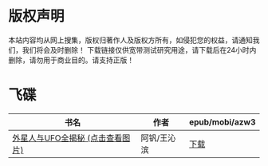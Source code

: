 # 版权声明

本站内容均从网上搜集，版权归著作人及版权方所有，如侵犯您的权益，请通知我们，我们将会及时删除！ 下载链接仅供宽带测试研究用途，请下载后在24小时内删除，请勿用于商业目的。请支持正版！

# 飞碟

| 书名 | 作者 | epub/mobi/azw3 |
| --- | --- | --- |
| [外星人与UFO全揭秘 (点击查看图片)](https://www.dushupai.com/attachment/2024/06/01/75b223702e9de641.jpg) | 阿钒/王沁滨 | [下载](https://url89.ctfile.com/f/31084289-1357007596-9da0eb?p=8866) |
